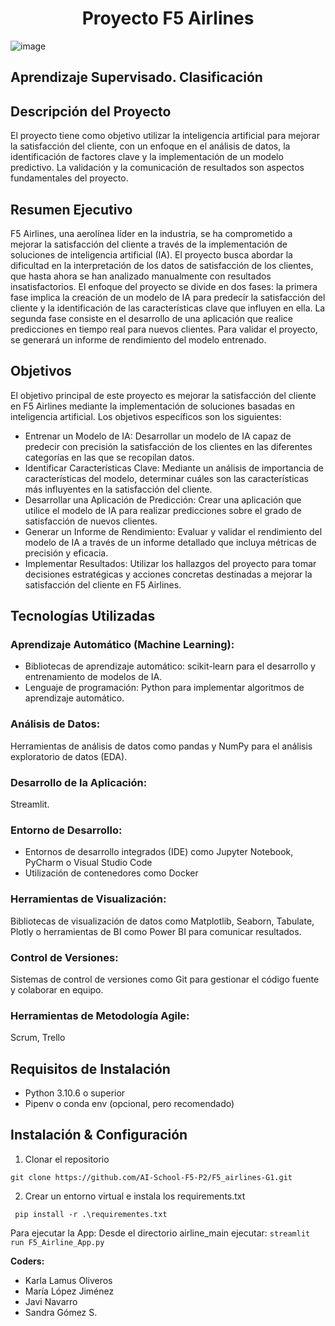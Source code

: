 
<h1 style="text-align: center;">Proyecto F5 Airlines</h1>




 
 ![image](https://github.com/AI-School-F5-P2/F5_airlines-G1/blob/main/airline_main/plane_blue.png)


## Aprendizaje Supervisado. Clasificación

## Descripción del Proyecto

El proyecto tiene como objetivo utilizar la inteligencia artificial para mejorar la satisfacción del cliente, con un enfoque en el análisis de datos, la identificación de factores clave y la implementación de un modelo predictivo. La validación y la comunicación de resultados son aspectos fundamentales del proyecto.

## Resumen Ejecutivo

F5 Airlines, una aerolínea líder en la industria, se ha comprometido a mejorar la satisfacción del cliente a través de la implementación de soluciones de inteligencia artificial (IA). El proyecto busca abordar la dificultad en la interpretación de los datos de satisfacción de los clientes, que hasta ahora se han analizado manualmente con resultados insatisfactorios. El enfoque del proyecto se divide en dos fases: la primera fase implica la creación de un modelo de IA para predecir la satisfacción del cliente y la identificación de las características clave que influyen en ella. La segunda fase consiste en el desarrollo de una aplicación que realice predicciones en tiempo real para nuevos clientes. Para validar el proyecto, se generará un informe de rendimiento del modelo entrenado.

## Objetivos

El objetivo principal de este proyecto es mejorar la satisfacción del cliente en F5 Airlines mediante la implementación de soluciones basadas en inteligencia artificial. Los objetivos específicos son los siguientes:

- Entrenar un Modelo de IA: Desarrollar un modelo de IA capaz de predecir con precisión la satisfacción de los clientes en las diferentes categorías en las que se recopilan datos.
- Identificar Características Clave: Mediante un análisis de importancia de características del modelo, determinar cuáles son las características más influyentes en la satisfacción del cliente.
- Desarrollar una Aplicación de Predicción: Crear una aplicación que utilice el modelo de IA para realizar predicciones sobre el grado de satisfacción de nuevos clientes.
- Generar un Informe de Rendimiento: Evaluar y validar el rendimiento del modelo de IA a través de un informe detallado que incluya métricas de precisión y eficacia.
- Implementar Resultados: Utilizar los hallazgos del proyecto para tomar decisiones estratégicas y acciones concretas destinadas a mejorar la satisfacción del cliente en F5 Airlines.

## Tecnologías Utilizadas

### Aprendizaje Automático (Machine Learning):
- Bibliotecas de aprendizaje automático: scikit-learn para el desarrollo y entrenamiento de modelos de IA.
- Lenguaje de programación: Python para implementar algoritmos de aprendizaje automático.

### Análisis de Datos:
Herramientas de análisis de datos como pandas y NumPy para el análisis exploratorio de datos (EDA).

### Desarrollo de la Aplicación:
Streamlit.

### Entorno de Desarrollo:
- Entornos de desarrollo integrados (IDE) como Jupyter Notebook, PyCharm o Visual Studio Code
- Utilización de contenedores como Docker

### Herramientas de Visualización:
Bibliotecas de visualización de datos como Matplotlib, Seaborn, Tabulate, Plotly o herramientas de BI como Power BI para comunicar resultados.

### Control de Versiones:
Sistemas de control de versiones como Git para gestionar el código fuente y colaborar en equipo.

### Herramientas de Metodología Agile:
Scrum, Trello

## Requisitos de Instalación

- Python 3.10.6 o superior
- Pipenv o conda env (opcional, pero recomendado)

## Instalación & Configuración

1. Clonar el repositorio

``` git clone https://github.com/AI-School-F5-P2/F5_airlines-G1.git ``` 

2. Crear un entorno virtual e instala los requirements.txt

```  pip install -r .\requirementes.txt ``` 

Para ejecutar la App:
Desde el directorio airline_main ejecutar: ``` streamlit run F5_Airline_App.py ``` 

**Coders:**
- Karla Lamus Oliveros
- María López Jiménez
- Javi Navarro
- Sandra Gómez S.


